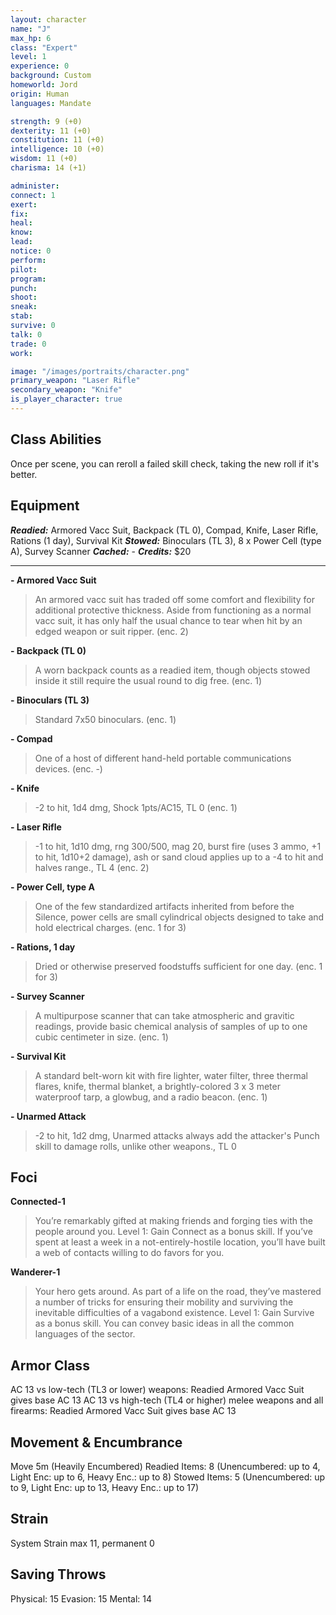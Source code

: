 ```yaml
---
layout: character
name: "J"
max_hp: 6
class: "Expert"
level: 1
experience: 0
background: Custom
homeworld: Jord
origin: Human
languages: Mandate

strength: 9 (+0)
dexterity: 11 (+0)
constitution: 11 (+0)
intelligence: 10 (+0)
wisdom: 11 (+0)
charisma: 14 (+1)

administer:
connect: 1
exert:
fix:
heal:
know:
lead:
notice: 0
perform:
pilot:
program:
punch:
shoot:
sneak:
stab:
survive: 0
talk: 0
trade: 0
work:

image: "/images/portraits/character.png"
primary_weapon: "Laser Rifle"
secondary_weapon: "Knife"
is_player_character: true
---
```


## Class Abilities
Once per scene, you can reroll a failed skill check, taking the new roll if it's better.

## Equipment

***Readied:*** Armored Vacc Suit, Backpack (TL 0), Compad, Knife, Laser Rifle, Rations (1 day), Survival Kit
***Stowed:*** Binoculars (TL 3), 8 x Power Cell (type A), Survey Scanner
***Cached:*** -
***Credits:*** $20

---

**- Armored Vacc Suit**
>An armored vacc suit has traded off some comfort and flexibility for additional protective thickness. Aside from functioning as a normal vacc suit, it has only half the usual chance to tear when hit by an edged weapon or suit ripper. (enc. 2)

**- Backpack (TL 0)**
>A worn backpack counts as a readied item, though objects stowed inside it still require the usual round to dig free. (enc. 1)

**- Binoculars (TL 3)**
>Standard 7x50 binoculars. (enc. 1)

**- Compad**
>One of a host of different hand-held portable communications devices. (enc. -)

**- Knife**
>-2 to hit, 1d4 dmg, Shock 1pts/AC15, TL 0 (enc. 1)

**- Laser Rifle**
>-1 to hit, 1d10 dmg, rng 300/500, mag 20, burst fire (uses 3 ammo, +1 to hit, 1d10+2 damage), ash or sand cloud applies up to a -4 to hit and halves range., TL 4 (enc. 2)

**- Power Cell, type A**
>One of the few standardized artifacts inherited from before the Silence, power cells are small cylindrical objects designed to take and hold electrical charges. (enc. 1 for 3)

**- Rations, 1 day**
>Dried or otherwise preserved foodstuffs sufficient for one day. (enc. 1 for 3)

**- Survey Scanner**
>A multipurpose scanner that can take atmospheric and gravitic readings, provide basic chemical analysis of samples of up to one cubic centimeter in size. (enc. 1)

**- Survival Kit**
>A standard belt-worn kit with fire lighter, water filter, three thermal flares, knife, thermal blanket, a brightly-colored 3 x 3 meter waterproof tarp, a glowbug, and a radio beacon. (enc. 1)

**- Unarmed Attack**
>-2 to hit, 1d2 dmg, Unarmed attacks always add the attacker's Punch skill to damage rolls, unlike other weapons., TL 0

## Foci

**Connected-1**
>You’re remarkably gifted at making friends and forging ties with the people around you.
>Level 1: Gain Connect as a bonus skill. If you’ve spent at least a week in a not-entirely-hostile location, you’ll have built a web of contacts willing to do favors for you.

**Wanderer-1**
>Your hero gets around. As part of a life on the road, they’ve mastered a number of tricks for ensuring their mobility and surviving the inevitable difficulties of a vagabond existence.
>Level 1: Gain Survive as a bonus skill. You can convey basic ideas in all the common languages of the sector.

## Armor Class
AC 13 vs low-tech (TL3 or lower) weapons: Readied Armored Vacc Suit gives base AC 13
AC 13 vs high-tech (TL4 or higher) melee weapons and all firearms: Readied Armored Vacc Suit gives base AC 13

## Movement & Encumbrance
Move 5m (Heavily Encumbered)
Readied Items: 8 (Unencumbered: up to 4, Light Enc: up to 6, Heavy Enc.: up to 8)
Stowed Items: 5 (Unencumbered: up to 9, Light Enc: up to 13, Heavy Enc.: up to 17)

## Strain
System Strain max 11, permanent 0

## Saving Throws
Physical: 15
Evasion: 15
Mental: 14